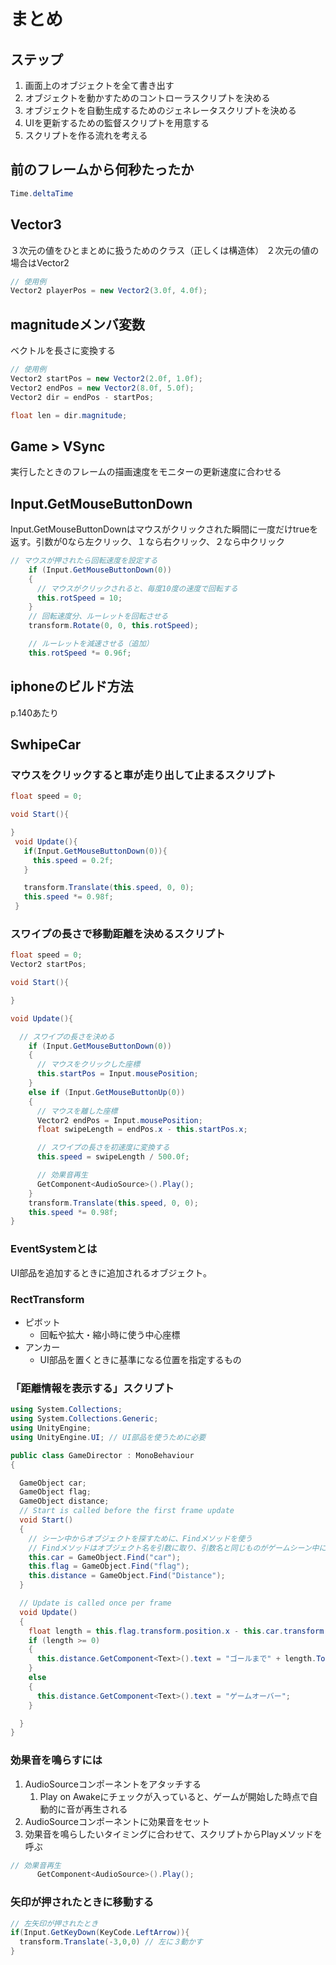 # まとめ

## ステップ

1. 画面上のオブジェクトを全て書き出す
2. オブジェクトを動かすためのコントローラスクリプトを決める
3. オブジェクトを自動生成するためのジェネレータスクリプトを決める
4. UIを更新するための監督スクリプトを用意する
5. スクリプトを作る流れを考える

## 前のフレームから何秒たったか

```test.cs
Time.deltaTime
```

## Vector3

３次元の値をひとまとめに扱うためのクラス（正しくは構造体）
２次元の値の場合はVector2

```cs
// 使用例
Vector2 playerPos = new Vector2(3.0f, 4.0f);
```

## magnitudeメンバ変数

ベクトルを長さに変換する

```cs
// 使用例
Vector2 startPos = new Vector2(2.0f, 1.0f);
Vector2 endPos = new Vector2(8.0f, 5.0f);
Vector2 dir = endPos - startPos;

float len = dir.magnitude;
```

## Game > VSync

実行したときのフレームの描画速度をモニターの更新速度に合わせる


## Input.GetMouseButtonDown

 Input.GetMouseButtonDownはマウスがクリックされた瞬間に一度だけtrueを返す。引数が0なら左クリック、１なら右クリック、２なら中クリック

```cs
// マウスが押されたら回転速度を設定する
    if (Input.GetMouseButtonDown(0))
    {
      // マウスがクリックされると、毎度10度の速度で回転する
      this.rotSpeed = 10;
    }
    // 回転速度分、ルーレットを回転させる
    transform.Rotate(0, 0, this.rotSpeed);

    // ルーレットを減速させる（追加）
    this.rotSpeed *= 0.96f;
```

## iphoneのビルド方法

p.140あたり

## SwhipeCar

### マウスをクリックすると車が走り出して止まるスクリプト

```cs
float speed = 0;

void Start(){

}
 void Update(){
   if(Input.GetMouseButtonDown(0)){
     this.speed = 0.2f;
   }

   transform.Translate(this.speed, 0, 0);
   this.speed *= 0.98f;
 }
```

### スワイプの長さで移動距離を決めるスクリプト

```cs
float speed = 0;
Vector2 startPos;

void Start(){

}

void Update(){

  // スワイプの長さを決める
    if (Input.GetMouseButtonDown(0))
    {
      // マウスをクリックした座標
      this.startPos = Input.mousePosition;
    }
    else if (Input.GetMouseButtonUp(0))
    {
      // マウスを離した座標
      Vector2 endPos = Input.mousePosition;
      float swipeLength = endPos.x - this.startPos.x;

      // スワイプの長さを初速度に変換する
      this.speed = swipeLength / 500.0f;

      // 効果音再生
      GetComponent<AudioSource>().Play();
    }
    transform.Translate(this.speed, 0, 0);
    this.speed *= 0.98f;
}
```

### EventSystemとは

UI部品を追加するときに追加されるオブジェクト。

### RectTransform

- ピボット
  - 回転や拡大・縮小時に使う中心座標
- アンカー
  - UI部品を置くときに基準になる位置を指定するもの

### 「距離情報を表示する」スクリプト

```cs
using System.Collections;
using System.Collections.Generic;
using UnityEngine;
using UnityEngine.UI; // UI部品を使うために必要

public class GameDirector : MonoBehaviour
{

  GameObject car;
  GameObject flag;
  GameObject distance;
  // Start is called before the first frame update
  void Start()
  {
    // シーン中からオブジェクトを探すために、Findメソッドを使う
    // Findメソッドはオブジェクト名を引数に取り、引数名と同じものがゲームシーン中にあれば、そのオブジェクトを返す。
    this.car = GameObject.Find("car");
    this.flag = GameObject.Find("flag");
    this.distance = GameObject.Find("Distance");
  }

  // Update is called once per frame
  void Update()
  {
    float length = this.flag.transform.position.x - this.car.transform.position.x;
    if (length >= 0)
    {
      this.distance.GetComponent<Text>().text = "ゴールまで" + length.ToString("F2") + "m";
    }
    else
    {
      this.distance.GetComponent<Text>().text = "ゲームオーバー";
    }

  }
}

```

### 効果音を鳴らすには

1. AudioSourceコンポーネントをアタッチする
   1. Play on Awakeにチェックが入っていると、ゲームが開始した時点で自動的に音が再生される
2. AudioSourceコンポーネントに効果音をセット
3. 効果音を鳴らしたいタイミングに合わせて、スクリプトからPlayメソッドを呼ぶ

```cs
// 効果音再生
      GetComponent<AudioSource>().Play();
```

### 矢印が押されたときに移動する

```cs
// 左矢印が押されたとき
if(Input.GetKeyDown(KeyCode.LeftArrow)){
  transform.Translate(-3,0,0) // 左に３動かす
}
```
